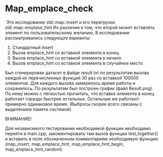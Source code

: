 # Map_emplace_check

 Это исследование std::map::insert и его перегрузки std::map::emplase_hint
 Их различие в том, что второй может вставлять элемент по пользовательскому желанию, В исследовании рассматривались следующте варианты: 
 
 1) Стандартный insert
 2) Вызов emplace_hint со вставкой элемента в конец 
 3) Вызов emplace_hint со вставкой элемента в начало 
 4) Вызов emplace_hint со вставкой элемента в случайное место

Был сгенерирован датасет в файде result.txt по результатам вызова каждой их перечисленных функций 30 раз со вставкой 100000 элементов. Для каждого вызова замерялось время работы и сохранялось. По результатам был построен график (файл Result.png). По нему можно с лёгкостью прочитать, что вставка элемента в конец работает гораздо быстрее остальных. Остальные же работают примерно одинаковое время. (Выбросы скорее всего связаны с выделением памяти системой) 

ВНИМАНИЕ!

Для независимого тестирования необходимой функции необходимо перейти в main.cpp, закоментировать там вызов функции test_together() и вставить в поле обозначенном комментарием необходимую функцию (map_insert, map_emplace_hint, map_emplace_hint_begin, map_emplace_hint_random)
